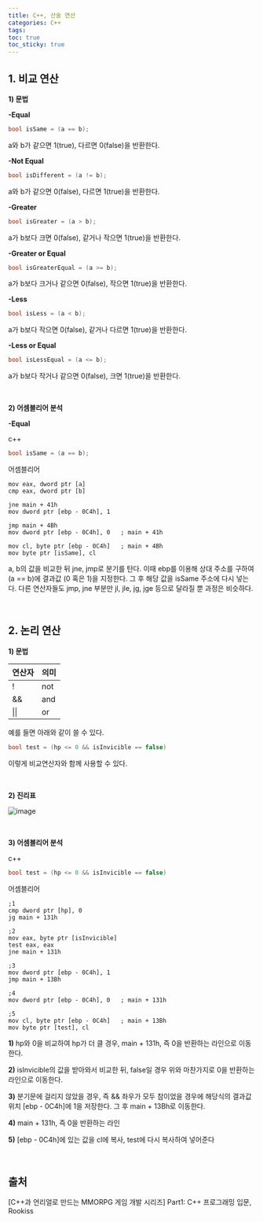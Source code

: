 ```yaml
---
title: C++, 산술 연산
categories: C++
tags: 
toc: true
toc_sticky: true
---
```


## **1. 비교 연산**

**1) 문법**

**-Equal**
```c++
bool isSame = (a == b);
```
a와 b가 같으면 1(true), 다르면 0(false)을 반환한다. 

**-Not Equal**
```c++
bool isDifferent = (a != b);
```
a와 b가 같으면 0(false), 다르면 1(true)을 반환한다. 

**-Greater**
```c++
bool isGreater = (a > b);
```
a가 b보다 크면 0(false), 같거나 작으면 1(true)을 반환한다. 

**-Greater or Equal**
```c++
bool isGreaterEqual = (a >= b);
```
a가 b보다 크거나 같으면 0(false), 작으면 1(true)을 반환한다. 

**-Less**
```c++
bool isLess = (a < b);
```
a가 b보다 작으면 0(false), 같거나 다르면 1(true)을 반환한다. 

**-Less or Equal**
```c++
bool isLessEqual = (a <= b);
```
a가 b보다 작거나 같으면 0(false), 크면 1(true)을 반환한다.

<br/>

**2) 어셈블리어 분석**

**-Equal**

c++

```c++
bool isSame = (a == b);
```

어셈블리어

```
mov eax, dword ptr [a]
cmp eax, dword ptr [b]

jne main + 41h 
mov dword ptr [ebp - 0C4h], 1 

jmp main + 4Bh
mov dword ptr [ebp - 0C4h], 0   ; main + 41h 

mov cl, byte ptr [ebp - 0C4h]   ; main + 4Bh
mov byte ptr [isSame], cl
```

a, b의 값을 비교한 뒤 jne, jmp로 분기를 탄다. 이때 ebp를 이용해 상대 주소를 구하여 (a == b)에 결과값 (0 혹은 1)을 지정한다. 그 후 해당 값을 isSame 주소에 다시 넣는다. 다른 연산자들도 jmp, jne 부분만 jl, jle, jg, jge 등으로 달라질 뿐 과정은 비슷하다.

<br/>

## **2. 논리 연산**

**1) 문법**

|연산자|의미|
|------|---|
|!|not|
|&&|and|
|\|\||or|

예를 들면 아래와 같이 쓸 수 있다.

```c++
bool test = (hp <= 0 && isInvicible == false)
```

이렇게 비교연산자와 함께 사용할 수 있다. 

<br/>

**2) 진리표**

![image](https://user-images.githubusercontent.com/96677719/210754096-d1e44947-002d-4917-b880-8999b9ddbd45.png)

<br/>

**3) 어셈블리어 분석**

c++

```c++
bool test = (hp <= 0 && isInvicible == false)
```

어셈블리어

```
;1
cmp dword ptr [hp], 0
jg main + 131h

;2
mov eax, byte ptr [isInvicible]
test eax, eax
jne main + 131h

;3
mov dword ptr [ebp - 0C4h], 1 
jmp main + 13Bh

;4
mov dword ptr [ebp - 0C4h], 0   ; main + 131h 

;5
mov cl, byte ptr [ebp - 0C4h]   ; main + 13Bh
mov byte ptr [test], cl
```

**1)** hp와 0을 비교하여 hp가 더 클 경우, main + 131h, 즉 0을 반환하는 라인으로 이동한다. 

**2)** isInvicible의 값을 받아와서 비교한 뒤, false일 경우 위와 마찬가지로 0을 반환하는 라인으로 이동한다.   

**3)** 분기문에 걸리지 않았을 경우, 즉 && 좌우가 모두 참이었을 경우에 해당식의 결과값 위치 [ebp - 0C4h]에 1을 저장한다. 그 후 main + 13Bh로 이동한다. 

**4)** main + 131h, 즉 0을 반환하는 라인

**5)** [ebp - 0C4h]에 있는 값을 cl에 복사, test에 다시 복사하여 넣어준다

<br/>

## **출처**

[C++과 언리얼로 만드는 MMORPG 게임 개발 시리즈] Part1: C++ 프로그래밍 입문, Rookiss

